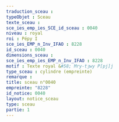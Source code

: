 ```yaml
---
traduction_sceau : 
typeObjet : Sceau
texte_sceau : 
sce_ies_emp_ies_SCE_id_sceau : 0040
niveau : royal 
roi : Pépy I
sce_ies_EMP_n_Inv_IFAO : 8228
id_sceau : 0040
dimensions_sceau : 
sce_ies_emp_ies_EMP_n_Inv_IFAO : 8228
motif : Texte royal &#58; Mry-tȝwy P[pj]j
type_sceau : cylindre (empreinte)
remarque : 
title: sceau n°0040
empreinte: "8228"
id_notice: 0040
layout: notice_sceau
type: sceau
partie: 1
---
```

